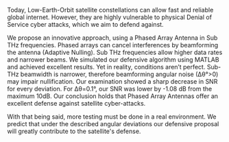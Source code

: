 Today, Low-Earth-Orbit satellite constellations can allow fast and reliable global internet.
However, they are highly vulnerable to physical Denial of Service cyber attacks, which we aim to defend against.

We propose an innovative approach, using a Phased Array Antenna in Sub THz frequencies. Phased arrays can cancel interferences by beamforming the antenna (Adaptive Nulling). 
Sub THz frequencies allow higher data rates and narrower beams. We simulated our defensive algorithm using MATLAB and achieved excellent results.
Yet in reality, conditions aren’t perfect. Sub-THz beamwidth is narrower, therefore beamforming angular noise (∆θ°>0) may impair nullification. Our examination showed a sharp decrease in SNR for every deviation. 
For ∆θ=0.1°, our SNR was lower by -1.08 dB from the maximum 10dB. 
Our conclusion holds that Phased Array Antennas offer an excellent defense against satellite cyber-attacks. 

With that being said, more testing must be done in a real environment. 
We predict that under the described angular deviations our defensive proposal will greatly contribute to the satellite's defense.
